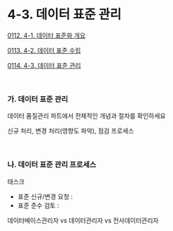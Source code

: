 # 4-3. 데이터 표준 관리

<p> <a href="./study/study_0112.html">0112. 4-1. 데이터 표준화 개요</a> </p>
<p> <a href="./study/study_0113.html">0113. 4-2. 데이터 표준 수립</a> </p>
<p> <a href="./study/study_0114.html">0114. 4-3. 데이터 표준 관리</a> </p>

<br>


### **가. 데이터 표준 관리** 

데이터 품질관리 파트에서 전체적인 개념과 절차를 확인하세요

신규 처리, 변경 처리(영향도 파악), 점검 프로세스

<br>


### **나. 데이터 표준 관리 프로세스** 

태스크
- 표준 신규/변경 요청 : 
- 표준 준수 검토 : 

데이터베이스관리자 vs 데이터관리자 vs 전사데이터관리자
